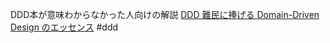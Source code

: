 DDD本が意味わからなかった人向けの解説
[DDD 難民に捧げる Domain-Driven Design のエッセンス](https://www.ogis-ri.co.jp/otc/hiroba/technical/DDDEssence/)
#ddd 